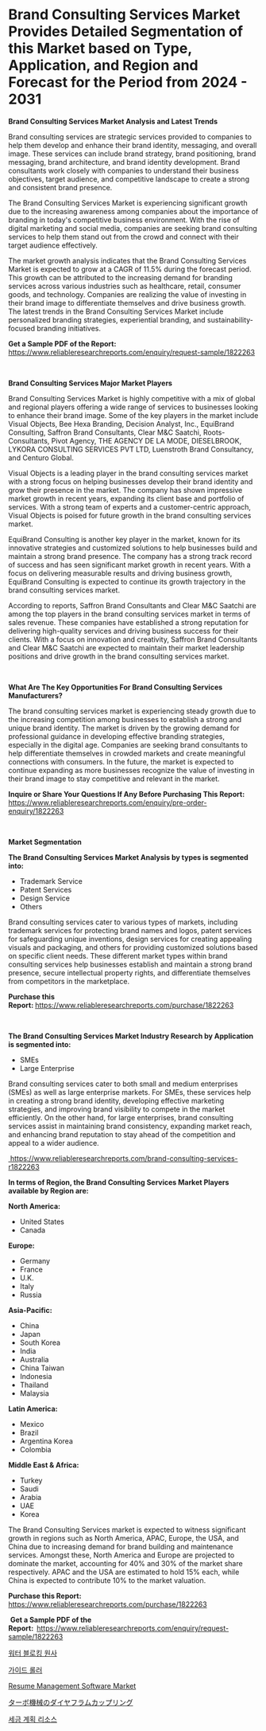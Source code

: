<p><h1>Brand Consulting Services Market Provides Detailed Segmentation of this Market based on Type, Application, and Region and Forecast for the Period from 2024 - 2031</h1></p><p><strong>Brand Consulting Services Market Analysis and Latest Trends</strong></p>
<p><p>Brand consulting services are strategic services provided to companies to help them develop and enhance their brand identity, messaging, and overall image. These services can include brand strategy, brand positioning, brand messaging, brand architecture, and brand identity development. Brand consultants work closely with companies to understand their business objectives, target audience, and competitive landscape to create a strong and consistent brand presence.</p><p>The Brand Consulting Services Market is experiencing significant growth due to the increasing awareness among companies about the importance of branding in today's competitive business environment. With the rise of digital marketing and social media, companies are seeking brand consulting services to help them stand out from the crowd and connect with their target audience effectively.</p><p>The market growth analysis indicates that the Brand Consulting Services Market is expected to grow at a CAGR of 11.5% during the forecast period. This growth can be attributed to the increasing demand for branding services across various industries such as healthcare, retail, consumer goods, and technology. Companies are realizing the value of investing in their brand image to differentiate themselves and drive business growth. The latest trends in the Brand Consulting Services Market include personalized branding strategies, experiential branding, and sustainability-focused branding initiatives.</p></p>
<p><strong>Get a Sample PDF of the Report:&nbsp;</strong> <a href="https://www.reliableresearchreports.com/enquiry/request-sample/1822263">https://www.reliableresearchreports.com/enquiry/request-sample/1822263</a></p>
<p>&nbsp;</p>
<p><strong>Brand Consulting Services Major Market Players</strong></p>
<p><p>Brand Consulting Services Market is highly competitive with a mix of global and regional players offering a wide range of services to businesses looking to enhance their brand image. Some of the key players in the market include Visual Objects, Bee Hexa Branding, Decision Analyst, Inc., EquiBrand Consulting, Saffron Brand Consultants, Clear M&C Saatchi, Roots-Consultants, Pivot Agency, THE AGENCY DE LA MODE, DIESELBROOK, LYKORA CONSULTING SERVICES PVT LTD, Luenstroth Brand Consultancy, and Centuro Global.</p><p>Visual Objects is a leading player in the brand consulting services market with a strong focus on helping businesses develop their brand identity and grow their presence in the market. The company has shown impressive market growth in recent years, expanding its client base and portfolio of services. With a strong team of experts and a customer-centric approach, Visual Objects is poised for future growth in the brand consulting services market.</p><p>EquiBrand Consulting is another key player in the market, known for its innovative strategies and customized solutions to help businesses build and maintain a strong brand presence. The company has a strong track record of success and has seen significant market growth in recent years. With a focus on delivering measurable results and driving business growth, EquiBrand Consulting is expected to continue its growth trajectory in the brand consulting services market.</p><p>According to reports, Saffron Brand Consultants and Clear M&C Saatchi are among the top players in the brand consulting services market in terms of sales revenue. These companies have established a strong reputation for delivering high-quality services and driving business success for their clients. With a focus on innovation and creativity, Saffron Brand Consultants and Clear M&C Saatchi are expected to maintain their market leadership positions and drive growth in the brand consulting services market.</p></p>
<p>&nbsp;</p>
<p><strong>What Are The Key Opportunities For Brand Consulting Services Manufacturers?</strong></p>
<p><p>The brand consulting services market is experiencing steady growth due to the increasing competition among businesses to establish a strong and unique brand identity. The market is driven by the growing demand for professional guidance in developing effective branding strategies, especially in the digital age. Companies are seeking brand consultants to help differentiate themselves in crowded markets and create meaningful connections with consumers. In the future, the market is expected to continue expanding as more businesses recognize the value of investing in their brand image to stay competitive and relevant in the market.</p></p>
<p><strong>Inquire or Share Your Questions If Any Before Purchasing This Report:</strong> <a href="https://www.reliableresearchreports.com/enquiry/pre-order-enquiry/1822263">https://www.reliableresearchreports.com/enquiry/pre-order-enquiry/1822263</a></p>
<p>&nbsp;</p>
<p><strong>Market Segmentation</strong></p>
<p><strong>The Brand Consulting Services Market Analysis by types is segmented into:</strong></p>
<p><ul><li>Trademark Service</li><li>Patent Services</li><li>Design Service</li><li>Others</li></ul></p>
<p><p>Brand consulting services cater to various types of markets, including trademark services for protecting brand names and logos, patent services for safeguarding unique inventions, design services for creating appealing visuals and packaging, and others for providing customized solutions based on specific client needs. These different market types within brand consulting services help businesses establish and maintain a strong brand presence, secure intellectual property rights, and differentiate themselves from competitors in the marketplace.</p></p>
<p><strong>Purchase this Report:&nbsp;</strong><a href="https://www.reliableresearchreports.com/purchase/1822263">https://www.reliableresearchreports.com/purchase/1822263</a></p>
<p>&nbsp;</p>
<p><strong>The Brand Consulting Services Market Industry Research by Application is segmented into:</strong></p>
<p><ul><li>SMEs</li><li>Large Enterprise</li></ul></p>
<p><p>Brand consulting services cater to both small and medium enterprises (SMEs) as well as large enterprise markets. For SMEs, these services help in creating a strong brand identity, developing effective marketing strategies, and improving brand visibility to compete in the market efficiently. On the other hand, for large enterprises, brand consulting services assist in maintaining brand consistency, expanding market reach, and enhancing brand reputation to stay ahead of the competition and appeal to a wider audience.</p></p>
<p><a href="https://www.reliableresearchreports.com/brand-consulting-services-r1822263">&nbsp;https://www.reliableresearchreports.com/brand-consulting-services-r1822263</a></p>
<p><strong>In terms of Region, the Brand Consulting Services Market Players available by Region are:</strong></p>
<p>
    <p> <strong> North America: </strong>
        <ul>
            <li>United States</li>
            <li>Canada</li>
        </ul>
        </p> 
    <p> <strong> Europe: </strong>
        <ul>
            <li>Germany</li>
            <li>France</li>
            <li>U.K.</li>
            <li>Italy</li>
            <li>Russia</li>
        </ul>
        </p> 
    <p> <strong> Asia-Pacific: </strong>
        <ul>
            <li>China</li>
            <li>Japan</li>
            <li>South Korea</li>
            <li>India</li>
            <li>Australia</li>
            <li>China Taiwan</li>
            <li>Indonesia</li>
            <li>Thailand</li>
            <li>Malaysia</li>
        </ul>
        </p> 
    <p> <strong> Latin America: </strong>
        <ul>
            <li>Mexico</li>
            <li>Brazil</li>
            <li>Argentina Korea</li>
            <li>Colombia</li>
        </ul>
        </p> 
    <p> <strong> Middle East & Africa: </strong>
        <ul>
            <li>Turkey</li>
            <li>Saudi</li>
            <li>Arabia</li>
            <li>UAE</li>
            <li>Korea</li>
        </ul>
    </p>
    </p>
<p><p>The Brand Consulting Services market is expected to witness significant growth in regions such as North America, APAC, Europe, the USA, and China due to increasing demand for brand building and maintenance services. Amongst these, North America and Europe are projected to dominate the market, accounting for 40% and 30% of the market share respectively. APAC and the USA are estimated to hold 15% each, while China is expected to contribute 10% to the market valuation.</p></p>
<p><strong>Purchase this Report: </strong><a href="https://www.reliableresearchreports.com/purchase/1822263">https://www.reliableresearchreports.com/purchase/1822263</a></p>
<p>&nbsp;<strong>Get a Sample PDF of the Report:&nbsp;&nbsp;</strong><a href="https://www.reliableresearchreports.com/enquiry/request-sample/1822263">https://www.reliableresearchreports.com/enquiry/request-sample/1822263</a></p>
<p><strong></strong></p>
<p><p><a href="https://github.com/sougarounis/Market-Research-Report-List-3/blob/main/608460660747.md">워터 블로킹 원사</a></p><p><a href="https://medium.com/@delaneywill28/%EA%B0%80%EC%9D%B4%EB%93%9C-%EB%A1%A4%EB%9F%AC-%EC%8B%9C%EC%9E%A5-%EC%84%B1%EA%B3%B5%EC%A0%81%EC%9D%B8-%EB%B9%84%EC%A6%88%EB%8B%88%EC%8A%A4-%EC%A0%84%EB%9E%B5%EC%9D%98-%EC%97%B4%EC%87%A0-2031%EB%85%84%EA%B9%8C%EC%A7%80-%EC%98%88%EC%B8%A1-218ff78af246">가이드 롤러</a></p><p><a href="https://github.com/LibbySpencer2018/Market-Research-Report-List-1/blob/main/resume-management-software-market.md">Resume Management Software Market</a></p><p><a href="https://medium.com/@jarredmertz53/%E3%82%BF%E3%83%BC%E3%83%9C%E6%A9%9F%E6%A2%B0%E5%B8%82%E5%A0%B4%E3%81%AB%E3%81%8A%E3%81%91%E3%82%8B%E3%83%80%E3%82%A4%E3%82%A2%E3%83%95%E3%83%A9%E3%83%A0%E3%82%AB%E3%83%83%E3%83%97%E3%83%AA%E3%83%B3%E3%82%B0%E3%81%AE%E5%B8%82%E5%A0%B4%E8%A6%8F%E6%A8%A1-%E5%B8%82%E5%A0%B4%E5%B1%95%E6%9C%9B%E3%81%A8%E5%B8%82%E5%A0%B4%E4%BA%88%E6%B8%AC-2024%E5%B9%B4%E3%81%8B%E3%82%892031%E5%B9%B4-08b459c0378e">ターボ機械のダイヤフラムカップリング</a></p><p><a href="https://medium.com/@edenger98079sgb/%EC%84%B8%EA%B8%88-%EA%B3%84%ED%9A%8D-%EC%9E%90%EC%9B%90-%EC%8B%9C%EC%9E%A5-%EB%B6%84%EC%84%9D-%EA%B7%B8%EC%9D%98-cagr-%EC%8B%9C%EC%9E%A5-%EC%84%B8%EB%B6%84%ED%99%94-%EB%B0%8F-%EC%A0%84%EC%B2%B4-%EC%82%B0%EC%97%85-%EA%B0%9C%EC%9A%94-1301a5b8b102">세금 계획 리소스</a></p></p>
